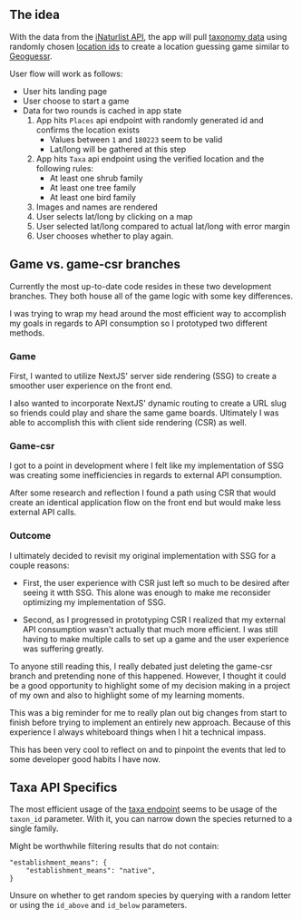 ## The idea

With the data from the [iNaturlist API](https://api.inaturalist.org/v1/docs/#/), the app will pull [taxonomy data](https://api.inaturalist.org/v1/docs/#!/Taxa/get_taxa) using randomly chosen [location ids](https://api.inaturalist.org/v1/docs/#!/Places) to create a location guessing game similar to [Geoguessr](https://www.geoguessr.com/).

User flow will work as follows:

- User hits landing page
- User choose to start a game
- Data for two rounds is cached in app state
  1. App hits `Places` api endpoint with randomly generated id and confirms the location exists
     - Values between `1` and `180223` seem to be valid
     - Lat/long will be gathered at this step
  2. App hits `Taxa` api endpoint using the verified location and the following rules:
     - At least one shrub family
     - At least one tree family
     - At least one bird family
  3. Images and names are rendered
  4. User selects lat/long by clicking on a map
  5. User selected lat/long compared to actual lat/long with error margin
  6. User chooses whether to play again.

## Game vs. game-csr branches

Currently the most up-to-date code resides in these two development branches. They both house all of the game logic with some key differences.

I was trying to wrap my head around the most efficient way to accomplish my goals in regards to API consumption so I prototyped two different methods.

### Game

First, I wanted to utilize NextJS' server side rendering (SSG) to create a smoother user experience on the front end.

I also wanted to incorporate NextJS' dynamic routing to create a URL slug so friends could play and share the same game boards. Ultimately I was able to accomplish this with client side rendering (CSR) as well.

### Game-csr

I got to a point in development where I felt like my implementation of SSG was creating some inefficiencies in regards to external API consumption.

After some research and reflection I found a path using CSR that would create an identical application flow on the front end but would make less external API calls.

### Outcome

I ultimately decided to revisit my original implementation with SSG for a couple reasons:

- First, the user experience with CSR just left so much to be desired after seeing it wtth SSG. This alone was enough to make me reconsider optimizing my implementation of SSG.

- Second, as I progressed in prototyping CSR I realized that my external API consumption wasn't actually that much more efficient. I was still having to make multiple calls to set up a game and the user experience was suffering greatly.

To anyone still reading this, I really debated just deleting the game-csr branch and pretending none of this happened. However, I thought it could be a good opportunity to highlight some of my decision making in a project of my own and also to highlight some of my learning moments.

This was a big reminder for me to really plan out big changes from start to finish before trying to implement an entirely new approach. Because of this experience I always whiteboard things when I hit a technical impass.

This has been very cool to reflect on and to pinpoint the events that led to some developer good habits I have now.

## Taxa API Specifics

The most efficient usage of the [taxa endpoint](https://api.inaturalist.org/v1/docs/#!/Taxa/get_taxa) seems to be usage of the `taxon_id` parameter. With it, you can narrow down the species returned to a single family.

Might be worthwhile filtering results that do not contain:

    "establishment_means": {
        "establishment_means": "native",
    }

Unsure on whether to get random species by querying with a random letter or using the `id_above` and `id_below` parameters.
